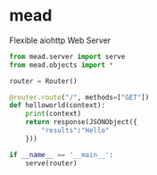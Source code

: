 # mead
Flexible aiohttp Web Server

```python
from mead.server import serve
from mead.objects import *

router = Router()

@router.route("/", methods=["GET"])
def helloworld(context):
    print(context)
    return response(JSONObject({
        "results":"Hello"
    }))

if __name__ == '__main__':
    serve(router)
```
